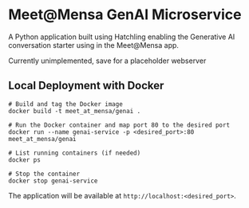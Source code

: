 # Meet@Mensa GenAI Microservice

A Python application built using Hatchling enabling the Generative AI conversation starter using in the Meet@Mensa app.

Currently unimplemented, save for a placeholder webserver

## Local Deployment with Docker
```
# Build and tag the Docker image
docker build -t meet_at_mensa/genai .   

# Run the Docker container and map port 80 to the desired port
docker run --name genai-service -p <desired_port>:80 meet_at_mensa/genai

# List running containers (if needed)
docker ps 

# Stop the container     
docker stop genai-service
```

The application will be available at `http://localhost:<desired_port>`.
